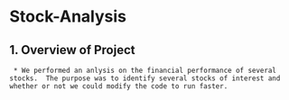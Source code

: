 # Stock-Analysis


## 1. Overview of Project
     * We performed an anlysis on the financial performance of several stocks.  The purpose was to identify several stocks of interest and whether or not we could modify the code to run faster.  
